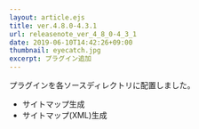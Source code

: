 ```yaml
---
layout: article.ejs
title: ver.4.8.0-4.3.1
url: releasenote_ver_4_8_0-4_3_1
date: 2019-06-10T14:42:26+09:00
thumbnail: eyecatch.jpg
excerpt: プラグイン追加
---
```


プラグインを各ソースディレクトリに配置しました。

- サイトマップ生成
- サイトマップ(XML)生成